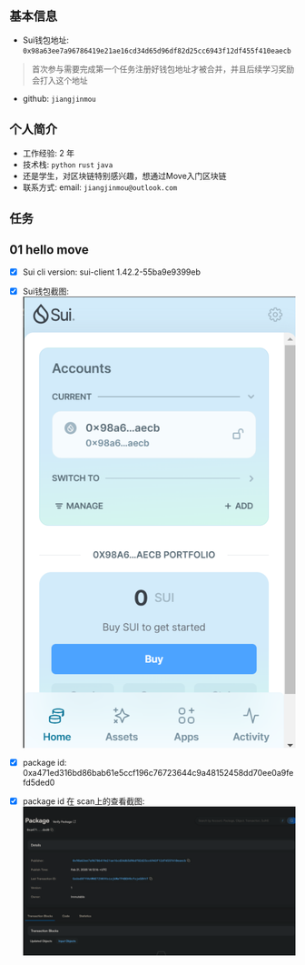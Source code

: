## 基本信息
- Sui钱包地址: `0x98a63ee7a96786419e21ae16cd34d65d96df82d25cc6943f12df455f410eaecb`
> 首次参与需要完成第一个任务注册好钱包地址才被合并，并且后续学习奖励会打入这个地址
- github: `jiangjinmou`

## 个人简介
- 工作经验: 2 年
- 技术栈: `python` `rust` `java`
- 还是学生，对区块链特别感兴趣，想通过Move入门区块链
- 联系方式: email: `jiangjinmou@outlook.com` 

## 任务

##   01 hello move  
- [x] Sui cli version: sui-client 1.42.2-55ba9e9399eb   
- [x] Sui钱包截图: ![Sui钱包截图](./images/wallet.png)
- [x] package id:  0xa471ed316bd86bab61e5ccf196c76723644c9a48152458dd70ee0a9fefd5ded0 
- [x] package id 在 scan上的查看截图:![Scan截图](./images/packageid.png)


